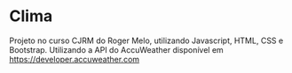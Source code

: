 # Clima

Projeto no curso CJRM do Roger Melo, utilizando Javascript, HTML, CSS e Bootstrap.
Utilizando a API do AccuWeather disponível em https://developer.accuweather.com
